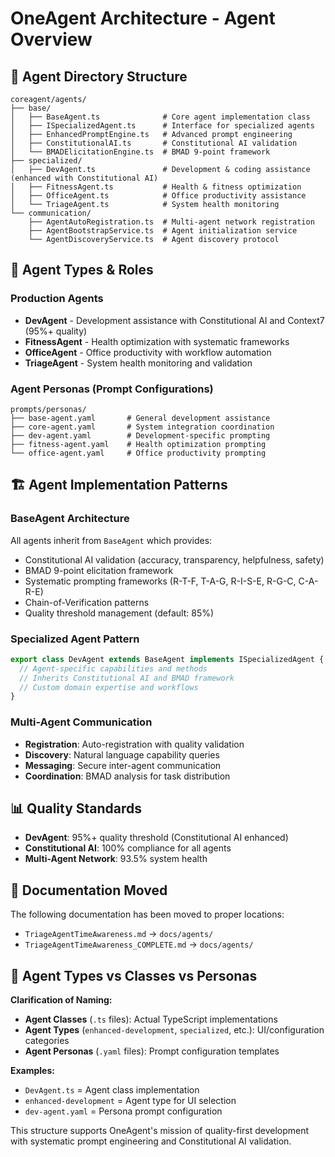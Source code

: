 # OneAgent Architecture - Agent Overview

## 📁 **Agent Directory Structure**

```
coreagent/agents/
├── base/
│   ├── BaseAgent.ts              # Core agent implementation class
│   ├── ISpecializedAgent.ts      # Interface for specialized agents
│   ├── EnhancedPromptEngine.ts   # Advanced prompt engineering
│   ├── ConstitutionalAI.ts       # Constitutional AI validation
│   └── BMADElicitationEngine.ts  # BMAD 9-point framework
├── specialized/
│   ├── DevAgent.ts               # Development & coding assistance (enhanced with Constitutional AI)
│   ├── FitnessAgent.ts           # Health & fitness optimization
│   ├── OfficeAgent.ts            # Office productivity assistance
│   └── TriageAgent.ts            # System health monitoring
└── communication/
    ├── AgentAutoRegistration.ts  # Multi-agent network registration
    ├── AgentBootstrapService.ts  # Agent initialization service
    └── AgentDiscoveryService.ts  # Agent discovery protocol
```

## 🤖 **Agent Types & Roles**

### **Production Agents**
- **DevAgent** - Development assistance with Constitutional AI and Context7 (95%+ quality)
- **FitnessAgent** - Health optimization with systematic frameworks
- **OfficeAgent** - Office productivity with workflow automation
- **TriageAgent** - System health monitoring and validation

### **Agent Personas** (Prompt Configurations)
```
prompts/personas/
├── base-agent.yaml       # General development assistance
├── core-agent.yaml       # System integration coordination
├── dev-agent.yaml        # Development-specific prompting
├── fitness-agent.yaml    # Health optimization prompting
└── office-agent.yaml     # Office productivity prompting
```

## 🏗️ **Agent Implementation Patterns**

### **BaseAgent Architecture**
All agents inherit from `BaseAgent` which provides:
- Constitutional AI validation (accuracy, transparency, helpfulness, safety)
- BMAD 9-point elicitation framework
- Systematic prompting frameworks (R-T-F, T-A-G, R-I-S-E, R-G-C, C-A-R-E)
- Chain-of-Verification patterns
- Quality threshold management (default: 85%)

### **Specialized Agent Pattern**
```typescript
export class DevAgent extends BaseAgent implements ISpecializedAgent {
  // Agent-specific capabilities and methods
  // Inherits Constitutional AI and BMAD framework
  // Custom domain expertise and workflows
}
```

### **Multi-Agent Communication**
- **Registration**: Auto-registration with quality validation
- **Discovery**: Natural language capability queries
- **Messaging**: Secure inter-agent communication
- **Coordination**: BMAD analysis for task distribution

## 📊 **Quality Standards**

- **DevAgent**: 95%+ quality threshold (Constitutional AI enhanced)
- **Constitutional AI**: 100% compliance for all agents
- **Multi-Agent Network**: 93.5% system health

## 📝 **Documentation Moved**

The following documentation has been moved to proper locations:
- `TriageAgentTimeAwareness.md` → `docs/agents/`
- `TriageAgentTimeAwareness_COMPLETE.md` → `docs/agents/`

## 🔄 **Agent Types vs Classes vs Personas**

**Clarification of Naming:**
- **Agent Classes** (`.ts` files): Actual TypeScript implementations
- **Agent Types** (`enhanced-development`, `specialized`, etc.): UI/configuration categories
- **Agent Personas** (`.yaml` files): Prompt configuration templates

**Examples:**
- `DevAgent.ts` = Agent class implementation
- `enhanced-development` = Agent type for UI selection
- `dev-agent.yaml` = Persona prompt configuration

This structure supports OneAgent's mission of quality-first development with systematic prompt engineering and Constitutional AI validation.
